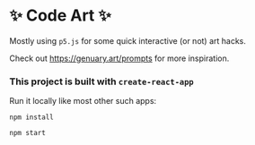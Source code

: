 # ✨ Code Art ✨

Mostly using `p5.js` for some quick interactive (or not) art hacks.

Check out https://genuary.art/prompts for more inspiration.


### This project is built with `create-react-app`

Run it locally like most other such apps:

```
npm install
```

```
npm start
```

